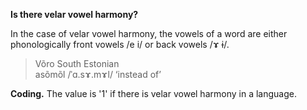 **Is there velar vowel harmony?**

In the case of velar vowel harmony, the vowels of a word are either phonologically front vowels /e i/ or back vowels /ɤ ɨ/.

>Võro South Estonian<br/>
>asõmõl /ˈɑ.sɤ.mɤl/ ‘instead of’

**Coding.** The value is '1' if there is velar vowel harmony in a language.
